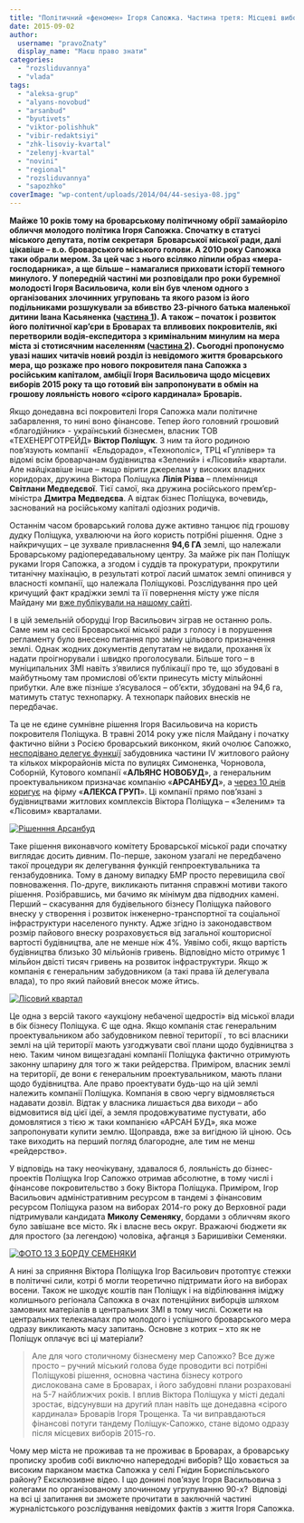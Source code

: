 ```yaml
---
title: "Політичний «феномен» Ігоря Сапожка. Частина третя: Місцеві вибори 2015 року – плани на реванш і новий покровитель"
date: 2015-09-02
author: 
  username: "pravoZnaty"
  display_name: "Маєш право знати"
categories: 
  - "rozsliduvannya"
  - "vlada"
tags: 
  - "aleksa-grup"
  - "alyans-novobud"
  - "arsanbud"
  - "byutivets"
  - "viktor-polishhuk"
  - "vibir-redaktsiyi"
  - "zhk-lisoviy-kvartal"
  - "zelenyj-kvartal"
  - "novini"
  - "regional"
  - "rozsliduvannya"
  - "sapozhko"
coverImage: "wp-content/uploads/2014/04/44-sesiya-08.jpg"
---
```


**Майже 10 років тому на броварському політичному обрії замайоріло обличчя молодого політика Ігоря Сапожка. Спочатку в статусі міського депутата, потім секретаря  Броварської міської ради, далі цікавіше – в.о. броварського міського голови. А 2010 року Сапожка таки обрали мером. За цей час з нього всіляко ліпили образ «мера-господарника», а ще більше – намагалися приховати історії темного минулого. У попередній частині ми розповідали про роки буремної молодості Ігоря Васильовича, коли він був членом одного з організованих злочинних угруповань та якого разом із його подільниками розшукували за вбивство 23-річного батька маленької дитини Івана Касьяненка ([частина 1](https://mpz.brovary.org/politychnyj-fenomen-igorya-sapozhka-vid-kyyivskogo-reketyra-do-brovarskogo-mera-chastyna-1-temne-mynule/)). А також – початок і розвиток його політичної кар’єри в Броварах та впливових покровителів, які перетворили водія-експедитора з кримінальним минулим на мера міста зі стотисячним населенням ([частина 2](https://mpz.brovary.org/politychnyj-fenomen-igorya-sapozhka-chastyna-2-strimka-politychna-kar-yera-v-brovarah-talant-chy-vplyvovi-pokrovyteli/)). Сьогодні пропонуємо увазі наших читачів новий розділ із невідомого життя броварського мера, що розкаже про нового покровителя пана Сапожка з російським капіталом, амбіції Ігоря Васильовича щодо місцевих виборів 2015 року та що готовий він запропонувати в обмін на грошову лояльність нового «сірого кардинала» Броварів.**

Якщо донедавна всі покровителі Ігоря Сапожка мали політичне забарвлення, то нині воно фінансове. Тепер його головний грошовий «благодійник» - український бізнесмен, власник ТОВ «ТЕХЕНЕРГОТРЕЙД» **Віктор Поліщук**. З ним та його родиною пов’язують компанії  «Ельдорадо», «Технополіс», ТРЦ «Гуллівер» та відомі всім броварчанам будівництва «Зелений» і «Лісовий» квартали. Але найцікавіше інше – якщо вірити джерелам у високих владних коридорах, дружина Віктора Поліщука **Лілія Різва** – племінниця **Світлани Медведєвої**. Тієї самої, яка дружина російського прем’єр-міністра **Дмитра Медведєва**. А відтак бізнес Поліщука, вочевидь, заснований на російському капіталі одіозних родичів.

Останнім часом броварський голова дуже активно танцює під грошову дудку Поліщука, ухвалюючи на його користь потрібні рішення. Одне з найкричущих – це зухвале привласнення **94,6 ГА** землі, що належали Броварському радіопередавальному центру. За майже рік пан Поліщук руками Ігоря Сапожка, а згодом і суддів та прокуратури, прокрутили титанічну махінацію, в результаті котрої ласий шматок землі опинився у власності компанії, що належала Поліщукові. Розслідування про цей кричущий факт крадіжки землі та її повернення місту уже після Майдану ми [вже публікували на нашому сайті](https://mpz.brovary.org/rik-radio-abo-zemli-groshi-dva-sudi-brovarska-tragikomediya-na-dvi-diyi/).

І в цій земельній оборудці Ігор Васильович зіграв не останню роль. Саме ним на сесії Броварської міської ради з голосу і в порушення регламенту було внесено питання про зміну цільового призначення землі. Однак жодних документів депутатам не видали, прохання їх надати проігнорували і швидко проголосували. Більше того – в муніципальних ЗМІ навіть з’явилися публікації про те, що збудовані в майбутньому там промислові об’єкти принесуть місту мільйонні прибутки. Але вже пізніше з’ясувалося – об’єкти, збудовані на 94,6 га, матимуть статус технопарку. А технопарк пайових внесків не передбачає.

Та це не єдине сумнівне рішення Ігоря Васильовича на користь покровителя Поліщука. В травні 2014 року уже після Майдану і початку фактично війни з Росією броварський виконком, який очолює Сапожко, [несподівано делегує функції](http://docs.brovary.org/p12006/20.05.2014/273) забудовника частини IV житлового району та кількох мікрорайонів міста по вулицях Симоненка, Чорновола, Соборній, Кутового компанії «**АЛЬЯНС НОВОБУД**», а генеральним проектувальником призначає компанію «**АРСАНБУД**», а [через 10 днів коригує](http://docs.brovary.org/p12143/30.05.2014/293) на фірму «**АЛЕКСА ГРУП**». Ці компанії прямо пов’язані з будівництвами житлових комплексів Віктора Поліщука – «Зеленим» та «Лісовим» кварталами.

[![Рішенння Арсанбуд](https://mpz.brovary.org/wp-content/uploads/2015/09/Rishennnya-Arsanbud.jpg)](https://mpz.brovary.org/wp-content/uploads/2015/09/Rishennnya-Arsanbud.jpg)

Таке рішення виконавчого комітету Броварської міської ради спочатку виглядає досить дивним. По-перше, законом узагалі не передбачено такої процедури як делегування функцій генпроектувальника та гензабудовника. Тому в даному випадку БМР просто перевищила свої повноваження. По-друге, викликають питання справжні мотиви такого рішення. Розібравшись, ми бачимо як мінімум два підводних камені. Перший – скасування для будівельного бізнесу Поліщука пайового внеску у створення і розвиток інженерно-транспортної та соціальної інфраструктури населеного пункту. Адже згідно із законодавством розмір пайового внеску розраховується від загальної кошторисної вартості будівництва, але не менше ніж 4%. Уявімо собі, якщо вартість будівництва близько 30 мільйонів гривень. Відповідно місто отримує 1 мільйон двісті тисяч гривень на розвиток інфраструктури. Якщо ж компанія є генеральним забудовником (а такі права їй делегувала влада), то про який пайовий внесок може йтись.

[![Лісовий квартал](https://mpz.brovary.org/wp-content/uploads/2015/09/Lisovyj-kvartal.jpg)](https://mpz.brovary.org/wp-content/uploads/2015/09/Lisovyj-kvartal.jpg)

Це одна з версій такого «аукціону небаченої щедрості» від міської влади в бік бізнесу Поліщука. Є ще одна. Якщо компанія стає генеральним проектувальником або забудовником певної території , то всі власники землі на цій території мають узгоджувати свої плани щодо будівництва з нею. Таким чином вищезгадані компанії Поліщука фактично отримують законну шпарину для того ж таки рейдерства. Приміром, власник землі на території, де вони є генеральним проектувальником, мають плани щодо будівництва. Але право проектувати будь-що на цій землі  належить компанії Поліщука. Компанія в свою чергу відмовляється надавати дозвіл. Відтак у власника лишається два виходи – або відмовитися від цієї ідеї, а земля продовжуватиме пустувати, або домовлятися з тією ж таки компанією «АРСАН БУД», яка може запропонувати купити землю. Щоправда, вже за вигідною їй ціною. Ось таке виходить на перший погляд благородне, але тим не менш «рейдерство».

У відповідь на таку неочікувану, здавалося б, лояльність до бізнес-проектів Поліщука Ігор Сапожко отримав абсолютне, в тому числі і фінансове покровительство з боку Віктора Поліщука. Приміром, Ігор Васильович адміністративним ресурсом в тандемі з фінансовим ресурсом Поліщука разом на виборах 2014-го року до Верховної ради підтримували кандидата **Миколу Семеняку**, бордами з обличчям якого було завішане все місто. Як і власне весь округ. Вражаючі бюджети як для простого (за легендою) чоловіка, афганця з Баришивіки Семеняки.

[![ФОТО 13 З БОРДУ СЕМЕНЯКИ](https://mpz.brovary.org/wp-content/uploads/2015/09/FOTO-13-Z-BORDU-SEMENYAKY.jpg)](https://mpz.brovary.org/wp-content/uploads/2015/09/FOTO-13-Z-BORDU-SEMENYAKY.jpg)

А нині за сприяння Віктора Поліщука Ігор Васильович протоптує стежки в політичні сили, котрі б могли теоретично підтримати його на виборах восени. Також не шкодує коштів пан Поліщук і на відбілювання іміджу колишнього регіонала Сапожка в очах потенційних виборців шляхом замовних матеріалів в центральних ЗМІ в тому числі. Сюжети на центральних телеканалах про молодого і успішного броварського мера одразу викликають масу запитань. Основне з котрих – хто як не Поліщук оплачує всі ці матеріали?

> Але для чого столичному бізнесмену мер Сапожко? Все дуже просто – ручний міський голова буде проводити всі потрібні Поліщукові рішення, основна частина бізнесу котрого дислокована саме в Броварах, і його забудовні плани розраховані на 5-7 найближчих років. І вплив Віктора Поліщука у місті дедалі зростає, відсунувши на другий план навіть ще донедавна «сірого кардинала» Броварів Ігоря Трощенка. Та чи виправдаються фінансові потуги тандему Поліщук-Сапожко, стане відомо одразу після місцевих виборів 2015-го.

Чому мер міста не проживав та не проживає в Броварах, а броварську прописку зробив собі виключно напередодні виборів? Що ховається за високим парканом маєтка Сапожка у селі Гнідин Бориспільського району? Ексклюзивне відео. І що донині пов’язує Ігоря Васильовича з колегами по організованому злочинному угрупуванню 90-х?  Відповіді на всі ці запитання ви зможете прочитати в заключній частині журналістського розслідування невідомих фактів з життя Ігоря Сапожка.
